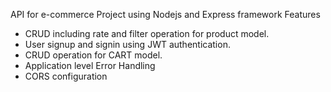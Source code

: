 API for e-commerce Project using Nodejs and Express framework 
Features 
* CRUD including rate and filter operation for product model.
* User signup and signin using JWT authentication.
* CRUD operation for CART model.
* Application level Error Handling
* CORS configuration
